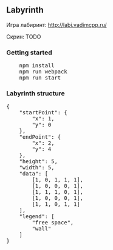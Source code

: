 ## Labyrinth ##

Игра лабиринт:
http://labi.vadimcpp.ru/

Скрин:
TODO

### Getting started ###

<pre>
	npm install
	npm run webpack
	npm run start
</pre>

### Labyrinth structure ###

<pre>
{
	"startPoint": {
		"x": 1,
		"y": 0
	},
	"endPoint": {
		"x": 2,
		"y": 4
	},
	"height": 5,
	"width": 5,
	"data": [
		[1, 0, 1, 1, 1],
		[1, 0, 0, 0, 1],
		[1, 1, 1, 0, 1],
		[1, 0, 0, 0, 1],
		[1, 1, 0, 1, 1]
	],
	"legend": [
		"free space",
		"wall"
	]
}
</pre>
